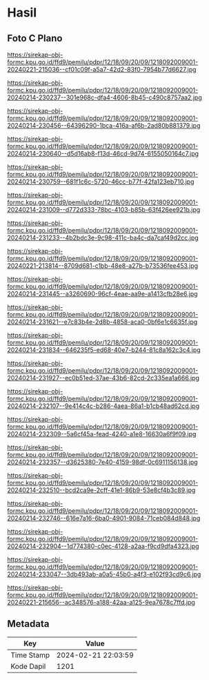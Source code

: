 # Hasil

## Foto C Plano

https://sirekap-obj-formc.kpu.go.id/ffd9/pemilu/pdpr/12/18/09/20/09/1218092009001-20240221-215036--cf01c09f-a5a7-42d2-83f0-7954b77d6627.jpg

https://sirekap-obj-formc.kpu.go.id/ffd9/pemilu/pdpr/12/18/09/20/09/1218092009001-20240214-230237--301e968c-dfa4-4606-8b45-c490c8757aa2.jpg

https://sirekap-obj-formc.kpu.go.id/ffd9/pemilu/pdpr/12/18/09/20/09/1218092009001-20240214-230456--64396290-1bca-416a-af6b-2ad80b881379.jpg

https://sirekap-obj-formc.kpu.go.id/ffd9/pemilu/pdpr/12/18/09/20/09/1218092009001-20240214-230640--d5d16ab8-f13d-46cd-9d74-6155050164c7.jpg

https://sirekap-obj-formc.kpu.go.id/ffd9/pemilu/pdpr/12/18/09/20/09/1218092009001-20240214-230759--681f1c6c-5720-46cc-b77f-42fa123eb710.jpg

https://sirekap-obj-formc.kpu.go.id/ffd9/pemilu/pdpr/12/18/09/20/09/1218092009001-20240214-231009--d772d333-78bc-4103-b85b-63f426ee921b.jpg

https://sirekap-obj-formc.kpu.go.id/ffd9/pemilu/pdpr/12/18/09/20/09/1218092009001-20240214-231233--4b2bdc3e-9c98-411c-ba4c-da7caf49d2cc.jpg

https://sirekap-obj-formc.kpu.go.id/ffd9/pemilu/pdpr/12/18/09/20/09/1218092009001-20240221-213814--8709d681-c1bb-48e8-a27b-b73536fee453.jpg

https://sirekap-obj-formc.kpu.go.id/ffd9/pemilu/pdpr/12/18/09/20/09/1218092009001-20240214-231445--a3260690-96cf-4eae-aa9e-a1413cfb28e6.jpg

https://sirekap-obj-formc.kpu.go.id/ffd9/pemilu/pdpr/12/18/09/20/09/1218092009001-20240214-231621--e7c83b4e-2d8b-4858-aca0-0bf6e1c6635f.jpg

https://sirekap-obj-formc.kpu.go.id/ffd9/pemilu/pdpr/12/18/09/20/09/1218092009001-20240214-231834--646235f5-ed68-40e7-b244-81c8a162c3c4.jpg

https://sirekap-obj-formc.kpu.go.id/ffd9/pemilu/pdpr/12/18/09/20/09/1218092009001-20240214-231927--ec0b51ed-37ae-43b6-82cd-2c335ea1a666.jpg

https://sirekap-obj-formc.kpu.go.id/ffd9/pemilu/pdpr/12/18/09/20/09/1218092009001-20240214-232107--9e414c4c-b286-4aea-86a1-b1cb48ad62cd.jpg

https://sirekap-obj-formc.kpu.go.id/ffd9/pemilu/pdpr/12/18/09/20/09/1218092009001-20240214-232309--5a6cf45a-fead-4240-a1e8-16630a6f9f09.jpg

https://sirekap-obj-formc.kpu.go.id/ffd9/pemilu/pdpr/12/18/09/20/09/1218092009001-20240214-232357--d3625380-7e40-4159-98df-0c6911156138.jpg

https://sirekap-obj-formc.kpu.go.id/ffd9/pemilu/pdpr/12/18/09/20/09/1218092009001-20240214-232510--bcd2ca9e-2cff-41e1-86b9-53e8cf4b3c89.jpg

https://sirekap-obj-formc.kpu.go.id/ffd9/pemilu/pdpr/12/18/09/20/09/1218092009001-20240214-232746--616e7a16-6ba0-4901-9084-71ceb084d848.jpg

https://sirekap-obj-formc.kpu.go.id/ffd9/pemilu/pdpr/12/18/09/20/09/1218092009001-20240214-232904--1d774380-c0ec-4128-a2aa-f9cd9dfa4323.jpg

https://sirekap-obj-formc.kpu.go.id/ffd9/pemilu/pdpr/12/18/09/20/09/1218092009001-20240214-233047--3db493ab-a0a5-45b0-a4f3-e102f93cd9c6.jpg

https://sirekap-obj-formc.kpu.go.id/ffd9/pemilu/pdpr/12/18/09/20/09/1218092009001-20240221-215656--ac348576-a188-42aa-a125-9ea7678c7ffd.jpg


## Metadata

| Key        | Value               |
| ---------- | ------------------- |
| Time Stamp | 2024-02-21 22:03:59 |
| Kode Dapil | 1201                |




